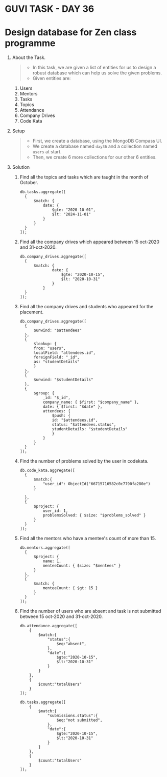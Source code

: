 # GUVI TASK - DAY 36

# Design database for Zen class programme

1.  About the Task.

    > - In this task, we are given a list of entities for us to design a robust database which can help us solve the given problems.
    > - Given entities are:

    1. Users
    2. Mentors
    3. Tasks
    4. Topics
    5. Attendance
    6. Company Drives
    7. Code Kata

2.  Setup

    > - First, we create a database, using the MongoDB Compass UI.
    > - We create a database named `day36` and a collection named `users` at start.
    > - Then, we create 6 more collections for our other 6 entities.

3.  Solution

    1.  Find all the topics and tasks which are taught in the month of October.

        ```
        db.tasks.aggregate([
          {
              $match: {
                  date: {
                      $gte: "2020-10-01",
                      $lt: "2024-11-01"
                  }
              }
          }
        ]);
        ```

    2.  Find all the company drives which appeared between 15 oct-2020 and 31-oct-2020.

        ```
        db.company_drives.aggregate([
          {
              $match: {
                      date: {
                          $gte: "2020-10-15",
                          $lt: "2020-10-31"
                      }
                  }
          }
        ]);
        ```

    3.  Find all the company drives and students who appeared for the placement.

        ```
        db.company_drives.aggregate([
          {
              $unwind: "$attendees"
          },
          {
              $lookup: {
              from: "users",
              localField: "attendees.id",
              foreignField: "_id",
              as: "studentDetails"
              }
          },
          {
              $unwind: "$studentDetails"
          },
          {
              $group: {
                  _id: "$_id",
                  company_name: { $first: "$company_name" },
                  date: { $first: "$date" },
                  attendees: {
                      $push: {
                      id: "$attendees.id",
                      status: "$attendees.status",
                      studentDetails: "$studentDetails"
                      }
                  }
              }
          }
        ]);
        ```

    4.  Find the number of problems solved by the user in codekata.

        ```
        db.code_kata.aggregate([
          {
              $match:{
                  "user_id": ObjectId("66715716582c0c7790fa280e")
              }

          },
          {
              $project: {
                  user_id: 1,
                  problemsSolved: { $size: "$problems_solved" }
              }
          }
        ]);
        ```

    5.  Find all the mentors who have a mentee's count of more than 15.

        ```
        db.mentors.aggregate([
          {
              $project: {
                  name: 1,
                  menteeCount: { $size: "$mentees" }
              }
          },
          {
              $match: {
                  menteeCount: { $gt: 15 }
              }
          }
        ]);
        ```

    6.  Find the number of users who are absent and task is not submitted between 15 oct-2020 and 31-oct-2020.

      
        ```
        db.attendance.aggregate([
            {
                $match:{
                    "status":{
                        $eq:"absent",
                    },
                    "date":{
                        $gte:"2020-10-15",
                        $lt:"2020-10-31"
                    }
                }
            },
            {
                $count:"totalUsers"
            }
        ]);

        db.tasks.aggregate([
            {
                $match:{
                    "submissions.status":{
                        $eq:"not submitted",
                    },
                    "date":{
                        $gte:"2020-10-15",
                        $lt:"2020-10-31"
                    }
                }
            },
            {
                $count:"totalUsers"
            }
        ]);
         ```
      
